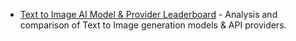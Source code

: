 - [Text to Image AI Model & Provider Leaderboard](https://artificialanalysis.ai/text-to-image) - Analysis and comparison of Text to Image generation models & API providers.